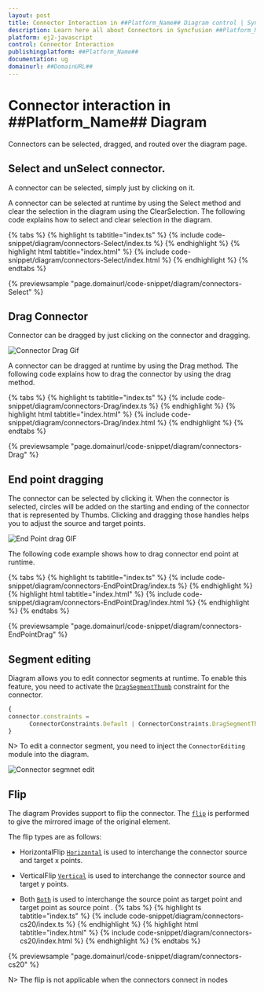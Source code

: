```yaml
---
layout: post
title: Connector Interaction in ##Platform_Name## Diagram control | Syncfusion
description: Learn here all about Connectors in Syncfusion ##Platform_Name## Diagram control of Syncfusion Essential JS 2 and more.
platform: ej2-javascript
control: Connector Interaction
publishingplatform: ##Platform_Name##
documentation: ug
domainurl: ##DomainURL##
---
```


# Connector interaction in ##Platform_Name## Diagram

Connectors can be selected, dragged, and routed over the diagram page.

## Select and unSelect connector.

A connector can be selected, simply just by clicking on it.

A connector can be selected at runtime by using the Select method and clear the selection in the diagram using the ClearSelection. The following code explains how to select and clear selection in the diagram.

{% tabs %}
{% highlight ts tabtitle="index.ts" %}
{% include code-snippet/diagram/connectors-Select/index.ts %}
{% endhighlight %}
{% highlight html tabtitle="index.html" %}
{% include code-snippet/diagram/connectors-Select/index.html %}
{% endhighlight %}
{% endtabs %}
        
{% previewsample "page.domainurl/code-snippet/diagram/connectors-Select" %}

## Drag Connector

Connector can be dragged by just clicking on the connector and dragging.

![Connector Drag Gif](images/connector-dragGif.gif)

A connector can be dragged at runtime by using the Drag method. The following code explains how to drag the connector by using the drag method.

{% tabs %}
{% highlight ts tabtitle="index.ts" %}
{% include code-snippet/diagram/connectors-Drag/index.ts %}
{% endhighlight %}
{% highlight html tabtitle="index.html" %}
{% include code-snippet/diagram/connectors-Drag/index.html %}
{% endhighlight %}
{% endtabs %}
        
{% previewsample "page.domainurl/code-snippet/diagram/connectors-Drag" %}

## End point dragging

The connector can be selected by clicking it. When the connector is selected, circles will be added on the starting and ending of the connector that is represented by Thumbs. Clicking and dragging those handles helps you to adjust the source and target points.

![End Point drag GIF](images/EndPointDragGif.gif)

The following code example shows how to drag connector end point at runtime.

{% tabs %}
{% highlight ts tabtitle="index.ts" %}
{% include code-snippet/diagram/connectors-EndPointDrag/index.ts %}
{% endhighlight %}
{% highlight html tabtitle="index.html" %}
{% include code-snippet/diagram/connectors-EndPointDrag/index.html %}
{% endhighlight %}
{% endtabs %}
        
{% previewsample "page.domainurl/code-snippet/diagram/connectors-EndPointDrag" %}


## Segment editing

Diagram allows you to edit connector segments at runtime. To enable this feature, you need to activate the [`DragSegmentThumb`](../api/diagram/connectorConstraints/) constraint for the connector.

```ts
{
connector.constraints =
      ConnectorConstraints.Default | ConnectorConstraints.DragSegmentThumb;
}

```

N> To edit a connector segment, you need to inject the `ConnectorEditing` module into the diagram.

![Connector segmnet edit](images/connectorEditing.gif)

## Flip

The diagram Provides support to flip the connector. The [`flip`](../api/diagram/connector#flip) is performed to give the mirrored image of the original element.

The flip types are as follows:

* HorizontalFlip
 [`Horizontal`](../api/diagram/flipDirection) is used to interchange the connector source and target x points.

* VerticalFlip
[`Vertical`](../api/diagram/flipDirection) is used to interchange the connector source and target y points.

* Both
[`Both`](../api/diagram/flipDirection) is used to interchange the source point as target point and target point as source point
.
{% tabs %}
{% highlight ts tabtitle="index.ts" %}
{% include code-snippet/diagram/connectors-cs20/index.ts %}
{% endhighlight %}
{% highlight html tabtitle="index.html" %}
{% include code-snippet/diagram/connectors-cs20/index.html %}
{% endhighlight %}
{% endtabs %}
        
{% previewsample "page.domainurl/code-snippet/diagram/connectors-cs20" %}

 N> The flip is not applicable when the connectors connect in nodes